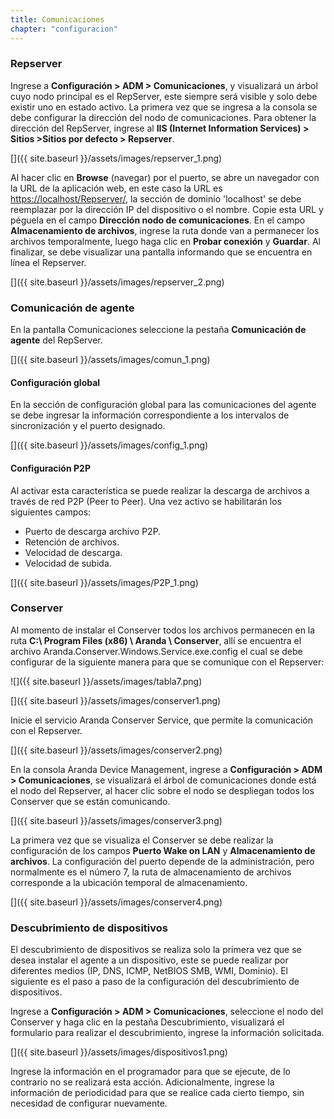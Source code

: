 ```yaml
---
title: Comunicaciones
chapter: "configuracion"
---
```


### Repserver

Ingrese a **Configuración &gt; ADM &gt; Comunicaciones**, y visualizará un árbol cuyo nodo principal es el RepServer, este siempre será visible y solo debe existir uno en estado activo. La primera vez que se ingresa a la consola se debe configurar la dirección del nodo de comunicaciones. Para obtener la dirección del RepServer, ingrese al **IIS (Internet Information Services) &gt; Sitios &gt;Sitios por defecto &gt; Repserver**.

[]({{ site.baseurl }}/assets/images/repserver_1.png)

Al hacer clic en **Browse** (navegar) por el puerto, se abre un navegador con la URL de la aplicación web, en este caso la URL es [https://localhost/Repserver/](https://localhost/Repserver/), la sección de dominio &#039;localhost&#039; se debe reemplazar por la dirección IP del dispositivo o el nombre. Copie esta URL y péguela en el campo **Dirección nodo de comunicaciones**. En el campo **Almacenamiento de archivos**, ingrese la ruta donde van a permanecer los archivos temporalmente, luego haga clic en **Probar conexión** y **Guardar**. Al finalizar, se debe visualizar una pantalla informando que se encuentra en línea el Repserver.

[]({{ site.baseurl }}/assets/images/repserver_2.png)

### Comunicación de agente

En la pantalla Comunicaciones seleccione la pestaña **Comunicación de agente** del RepServer.

[]({{ site.baseurl }}/assets/images/comun_1.png)

#### Configuración global

En la sección de configuración global para las comunicaciones del agente se debe ingresar la información correspondiente a los intervalos de sincronización y el puerto designado.

[]({{ site.baseurl }}/assets/images/config_1.png)

#### Configuración P2P

Al activar esta característica se puede realizar la descarga de archivos a través de red P2P (Peer to Peer). Una vez activo se habilitarán los siguientes campos:

*   Puerto de descarga archivo P2P.
*   Retención de archivos.
*   Velocidad de descarga.
*   Velocidad de subida.

[]({{ site.baseurl }}/assets/images/P2P_1.png)

### Conserver

Al momento de instalar el Conserver todos los archivos permanecen en la ruta **C:\ Program Files (x86) \ Aranda \ Conserver**, allí se encuentra el archivo Aranda.Conserver.Windows.Service.exe.config el cual se debe configurar de la siguiente manera para que se comunique con el Repserver:

![]({{ site.baseurl }}/assets/images/tabla7.png)

[]({{ site.baseurl }}/assets/images/conserver1.png)

Inicie el servicio Aranda Conserver Service, que permite la comunicación con el Repserver.

[]({{ site.baseurl }}/assets/images/conserver2.png)

En la consola Aranda Device Management, ingrese a **Configuración &gt; ADM &gt; Comunicaciones**, se visualizará el árbol de comunicaciones donde está el nodo del Repserver, al hacer clic sobre el nodo se despliegan todos los Conserver que se están comunicando.

[]({{ site.baseurl }}/assets/images/conserver3.png)

La primera vez que se visualiza el Conserver se debe realizar la configuración de los campos **Puerto Wake on LAN** y **Almacenamiento de archivos**. La configuración del puerto depende de la administración, pero normalmente es el número 7, la ruta de almacenamiento de archivos corresponde a la ubicación temporal de almacenamiento.

[]({{ site.baseurl }}/assets/images/conserver4.png)

### Descubrimiento de dispositivos

El descubrimiento de dispositivos se realiza solo la primera vez que se desea instalar el agente a un dispositivo, este se puede realizar por diferentes medios (IP, DNS, ICMP, NetBIOS SMB, WMI, Dominio). El siguiente es el paso a paso de la configuración del descubrimiento de dispositivos.

Ingrese a **Configuración &gt; ADM &gt; Comunicaciones**, seleccione el nodo del Conserver y haga clic en la pestaña Descubrimiento, visualizará el formulario para realizar el descubrimiento, ingrese la información solicitada.

[]({{ site.baseurl }}/assets/images/dispositivos1.png)

Ingrese la información en el programador para que se ejecute, de lo contrario no se realizará esta acción. Adicionalmente, ingrese la información de periodicidad para que se realice cada cierto tiempo, sin necesidad de configurar nuevamente.
